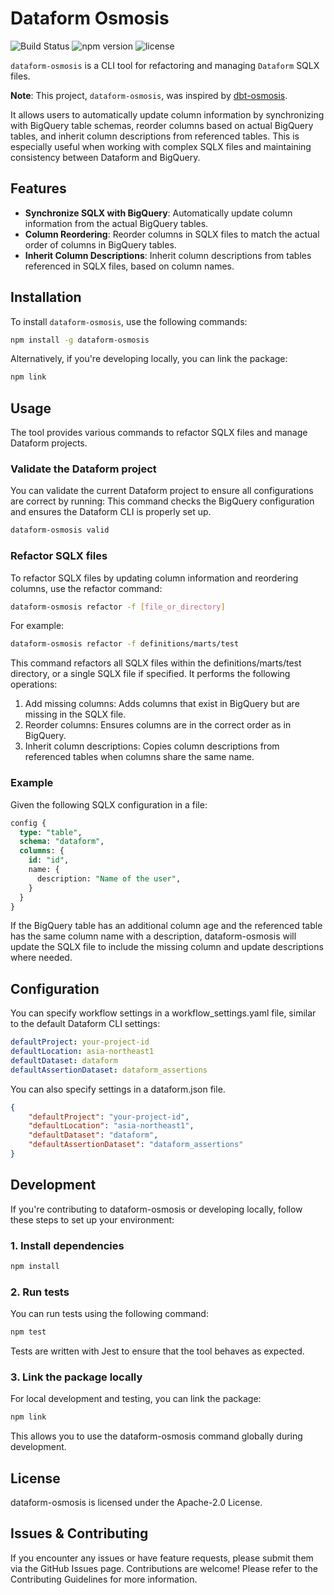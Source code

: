 # Dataform Osmosis

![Build Status](https://github.com/hiracky16/dataform-osmosis/actions/workflows/release.yml/badge.svg)
![npm version](https://img.shields.io/npm/v/dataform-osmosis)
![license](https://img.shields.io/badge/license-Apache%202.0-blue)


`dataform-osmosis` is a CLI tool for refactoring and managing `Dataform` SQLX files.

**Note**: This project, `dataform-osmosis`, was inspired by [dbt-osmosis](https://github.com/z3z1ma/dbt-osmosis).

It allows users to automatically update column information by synchronizing with BigQuery table schemas, reorder columns based on actual BigQuery tables, and inherit column descriptions from referenced tables. This is especially useful when working with complex SQLX files and maintaining consistency between Dataform and BigQuery.

## Features

- **Synchronize SQLX with BigQuery**: Automatically update column information from the actual BigQuery tables.
- **Column Reordering**: Reorder columns in SQLX files to match the actual order of columns in BigQuery tables.
- **Inherit Column Descriptions**: Inherit column descriptions from tables referenced in SQLX files, based on column names.

## Installation

To install `dataform-osmosis`, use the following commands:

```bash
npm install -g dataform-osmosis
```

Alternatively, if you're developing locally, you can link the package:

```bash
npm link
```

## Usage

The tool provides various commands to refactor SQLX files and manage Dataform projects.

### Validate the Dataform project

You can validate the current Dataform project to ensure all configurations are correct by running:
This command checks the BigQuery configuration and ensures the Dataform CLI is properly set up.

```bash
dataform-osmosis valid
```

### Refactor SQLX files
To refactor SQLX files by updating column information and reordering columns, use the refactor command:

```bash
dataform-osmosis refactor -f [file_or_directory]
```

For example:

```bash
dataform-osmosis refactor -f definitions/marts/test
```

This command refactors all SQLX files within the definitions/marts/test directory, or a single SQLX file if specified. It performs the following operations:

1. Add missing columns: Adds columns that exist in BigQuery but are missing in the SQLX file.
2. Reorder columns: Ensures columns are in the correct order as in BigQuery.
3. Inherit column descriptions: Copies column descriptions from referenced tables when columns share the same name.

### Example

Given the following SQLX configuration in a file:

```sql
config {
  type: "table",
  schema: "dataform",
  columns: {
    id: "id",
    name: {
      description: "Name of the user",
    }
  }
}
```

If the BigQuery table has an additional column age and the referenced table has the same column name with a description, dataform-osmosis will update the SQLX file to include the missing column and update descriptions where needed.

## Configuration
You can specify workflow settings in a workflow_settings.yaml file, similar to the default Dataform CLI settings:
```yaml
defaultProject: your-project-id
defaultLocation: asia-northeast1
defaultDataset: dataform
defaultAssertionDataset: dataform_assertions
```

You can also specify settings in a dataform.json file.
```json
{
    "defaultProject": "your-project-id",
    "defaultLocation": "asia-northeast1",
    "defaultDataset": "dataform",
    "defaultAssertionDataset": "dataform_assertions"
}
```

## Development
If you're contributing to dataform-osmosis or developing locally, follow these steps to set up your environment:

### 1. Install dependencies
```bash
npm install
```

### 2. Run tests
You can run tests using the following command:

```bash
npm test
```
Tests are written with Jest to ensure that the tool behaves as expected.

### 3. Link the package locally
For local development and testing, you can link the package:
```bash
npm link
```
This allows you to use the dataform-osmosis command globally during development.

## License
dataform-osmosis is licensed under the Apache-2.0 License.

## Issues & Contributing
If you encounter any issues or have feature requests, please submit them via the GitHub Issues page. Contributions are welcome! Please refer to the Contributing Guidelines for more information.
